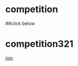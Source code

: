 # competition
##click below
# competition321
 <a href="https://whereby.com/competition321" target="_blank">join</a>
